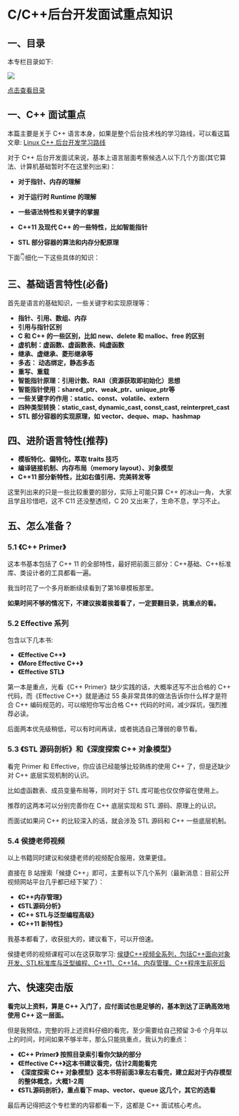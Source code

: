 # C/C++后台开发面试重点知识

## 一、目录
本专栏目录如下:

![](https://cdn.how2cs.cn/csguide/041351.png)

[点击查看目录](https://csguide.cn/cpp/intro.html)

## 一、C++ 面试重点

本篇主要是关于 C++ 语言本身，如果是整个后台技术栈的学习路线，可以看这篇文章: [Linux C++ 后台开发学习路线](https://csguide.cn/roadmap/cpp/linux_cpp.html)

对于 C++ 后台开发面试来说，基本上语言层面考察候选人以下几个方面(其它算法、计算机基础暂时不在这里列出来)：

* **对于指针、内存的理解**

* **对于运行时 Runtime 的理解**

* **一些语法特性和关键字的掌握**

* **C++11 及现代 C++ 的一些特性，比如智能指针**

* **STL 部分容器的算法和内存分配原理**

下面👇细化一下这些具体的知识：

## 三、基础语言特性(必备)
首先是语言的基础知识，一些关键字和实现原理等：
- **指针、引用、数组、内存**
- **引用与指针区别**
- **C 和 C++ 的一些区别，比如 new、delete 和 malloc、free 的区别**
- **虚机制：虚函数、虚函数表、纯虚函数**
- **继承、虚继承、菱形继承等**
- **多态： 动态绑定，静态多态**
- **重写、重载**
- **智能指针原理：引用计数、RAII（资源获取即初始化）思想**
- **智能指针使用：shared_ptr、weak_ptr、unique_ptr等**
- **一些关键字的作用：static、const、volatile、extern**
- **四种类型转换：static_cast, dynamic_cast, const_cast, reinterpret_cast**
- **STL 部分容器的实现原理，如 vector、deque、map、hashmap**

## 四、进阶语言特性(推荐)
- **模板特化、偏特化，萃取 traits 技巧**
- **编译链接机制、内存布局（memory layout）、对象模型**
- **C++11 部分新特性，比如右值引用、完美转发等**

这里列出来的只是一些比较重要的部分，实际上可能只算 C++ 的冰山一角， 大家且学且珍惜吧，这不 C11 还没整透彻，C 20 又出来了，生命不息，学习不止。

## 五、怎么准备？

### 5.1 《C++ Primer》

这本书基本包括了 C++ 11 的全部特性，最好把前面三部分：C++基础、C++标准库、类设计者的工具都看一遍。

我当时花了一个多月断断续续看到了第16章模板那里。

**如果时间不够的情况下，不建议挨着挨着看了，一定要翻目录，挑重点的看。**

### 5.2 Effective 系列

包含以下几本书:
* **《Effective C++》**
* **《More Effective C++》**
* **《Effective STL》**

第一本是重点，光看《C++ Primer》缺少实践的话，大概率还写不出合格的 C++ 代码，而《Effective C++》就是通过 55 条非常具体的做法告诉你什么样才是符合 C++ 编码规范的，可以缩短你写出合格 C++ 代码的时间，减少踩坑，强烈推荐必读。

后面两本优先级稍低，可以有时间再读，或者挑选自己薄弱的章节看。

### 5.3 《STL 源码剖析》和《深度探索 C++ 对象模型》

看完 Primer 和 Effective，你应该已经能够比较熟练的使用 C++ 了，但是还缺少对 C++ 底层实现机制的认识。

比如虚函数表、成员变量布局等，同时对于 STL 库可能也仅仅停留在使用上。

推荐的这两本可以分别完善你在 C++ 底层实现和 STL 源码、原理上的认识。

而面试如果问 C++ 的比较深入的话，就会涉及 STL 源码和 C++ 一些底层机制。

### 5.4 侯捷老师视频

以上书籍同时建议和侯捷老师的视频配合服用，效果更佳。

直接在 B 站搜索「候捷 C++」即可，主要有以下几个系列（最新消息：目前公开视频网站平台几乎都已经下架了）：

- **《C++内存管理》**
- **《STL源码分析》**
- **《C++ STL与泛型编程高级》**
- **《C++11 新特性》**

我基本都看了，收获挺大的，建议看下，可以开倍速。

侯捷老师的视频课程可以在这获取学习: [侯捷C++视频全系列，包括C++面向对象开发、STL标准库与泛型编程、C++11、C++14、内存管理、C++程序生前死后](https://csguide.cn/resource/houjie.html)

## 六、快速突击版

**看完以上资料，算是 C++ 入门了，应付面试也是足够的，基本到达了正确高效地使用 C++ 这一层面。**

但是我预估，完整的将上述资料仔细的看完，至少需要给自己预留 3-6 个月年以上的时间，时间如果不够半年，那么只能挑重点，我认为的重点：

* **《C++ Primer》 按照目录索引看你欠缺的部分**
* **《Effective C++》这本书建议看完，估计2周能看完**
*  **《深度探索 C++ 对象模型》这本书将前面3章左右看完，建立起对于内存模型的整体概念，大概1-2周**
*  **《STL源码剖析》，重点看下 map、vector、queue 这几个，其它的选看**

最后再记得把这个专栏里的内容都看一下，这都是 C++ 面试核心考点。







